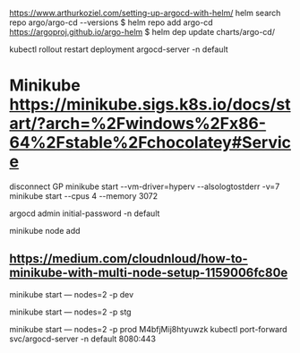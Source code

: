 https://www.arthurkoziel.com/setting-up-argocd-with-helm/
helm search repo argo/argo-cd --versions
$ helm repo add argo-cd https://argoproj.github.io/argo-helm
$ helm dep update charts/argo-cd/

kubectl rollout restart deployment argocd-server -n default

# Minikube https://minikube.sigs.k8s.io/docs/start/?arch=%2Fwindows%2Fx86-64%2Fstable%2Fchocolatey#Service
disconnect GP
minikube start --vm-driver=hyperv --alsologtostderr -v=7
minikube start --cpus 4 --memory 3072

argocd admin initial-password -n default

minikube node add
## https://medium.com/cloudnloud/how-to-minikube-with-multi-node-setup-1159006fc80e
minikube start — nodes=2 -p dev

minikube start — nodes=2 -p stg

minikube start — nodes=2 -p prod
M4bfjMij8htyuwzk
kubectl port-forward svc/argocd-server -n default 8080:443